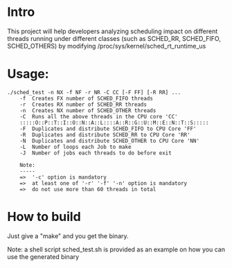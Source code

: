 Intro
=====
This project will help developers analyzing scheduling impact on different 
threads running under different classes (such as SCHED_RR, SCHED_FIFO, 
SCHED_OTHERS) by modifying /proc/sys/kernel/sched_rt_runtime_us


Usage:
======
    ./sched_test -n NX -f NF -r NR -C CC [-F FF] [-R RR] ...
        -f	Creates FX number of SCHED_FIFO threads
        -r	Creates RX number of SCHED_RR threads
        -n	Creates NX number of SCHED_OTHER threads
        -C	Runs all the above threads in the CPU core 'CC'
        :::::O::P::T::I::O::N::A::L::::A::R::G::U::M::E::N::T::S:::::
        -F	Duplicates and distribute SCHED_FIFO to CPU Core 'FF'
        -R	Duplicates and distribute SCHED_RR to CPU Core 'RR'
        -N	Duplicates and distribute SCHED_OTHER to CPU Core 'NN'
        -L	Number of loops each Job to make
        -J	Number of jobs each threads to do before exit

        Note:
        -----
        =>  '-c' option is mandatory
        =>  at least one of '-r' '-f' '-n' option is mandatory
        =>  do not use more than 60 threads in total

	
How to build
============
Just give a "make" and you get the binary.

Note: a shell script sched_test.sh is provided as an example on how you can use
the generated binary
